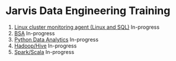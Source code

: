 # Jarvis Data Engineering Training
1. [Linux cluster monitoring agent (Linux and SQL)](./linux_sql) In-progress
2. [BSA](./bsa) In-progress
3. [Python Data Analytics](./python_data_analytics) In-progress
4. [Hadoop/Hive](./hadoop) In-progress
5. [Spark/Scala](./spark) In-progress

